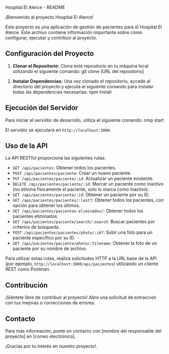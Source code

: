 Hospital El Alerce - README

¡Bienvenido al proyecto Hospital El Alerce!

Este proyecto es una aplicación de gestión de pacientes para el Hospital El Alerce. Este archivo contiene información importante sobre cómo configurar, ejecutar y contribuir al proyecto.

## Configuración del Proyecto

1. **Clonar el Repositorio:** 
   Clona este repositorio en tu máquina local utilizando el siguiente comando:
git clone [URL del repositorio]

2. **Instalar Dependencias:** 
Una vez clonado el repositorio, accede al directorio del proyecto y ejecuta el siguiente comando para instalar todas las dependencias necesarias:
npm install

## Ejecución del Servidor

Para iniciar el servidor de desarrollo, utiliza el siguiente comando:
nmp start



El servidor se ejecutará en `http://localhost:3000`.

## Uso de la API

La API RESTful proporciona las siguientes rutas:

- `GET /api/pacientes`: Obtener todos los pacientes.
- `POST /api/pacientes/paciente`: Crear un nuevo paciente.
- `PUT /api/pacientes/paciente/:id`: Actualizar un paciente existente.
- `DELETE /api/pacientes/paciente/:id`: Marcar un paciente como inactivo (no elimina físicamente el paciente, solo lo marca como inactivo).
- `GET /api/pacientes/paciente/:id`: Obtener un paciente por su ID.
- `GET /api/pacientes/pacientes/:last?`: Obtener todos los pacientes, con opción para obtener los últimos.
- `GET /api/pacientes/pacientes-eliminados/`: Obtener todos los pacientes eliminados.
- `GET /api/pacientes/paciente/search/:search`: Buscar pacientes por criterios de búsqueda.
- `POST /api/pacientes/pacientes/photo/:id?`: Subir una foto para un paciente específico por su ID.
- `GET /api/pacientes/paciente/photo/:filename`: Obtener la foto de un paciente por su nombre de archivo.

Para utilizar estas rutas, realiza solicitudes HTTP a la URL base de la API (por ejemplo, `http://localhost:3000/api/pacientes`) utilizando un cliente REST como Postman.

## Contribución

¡Siéntete libre de contribuir al proyecto! Abre una solicitud de extracción con tus mejoras o correcciones de errores.

## Contacto

Para más información, ponte en contacto con [nombre del responsable del proyecto] en [correo electrónico].

¡Gracias por tu interés en nuestro proyecto!.